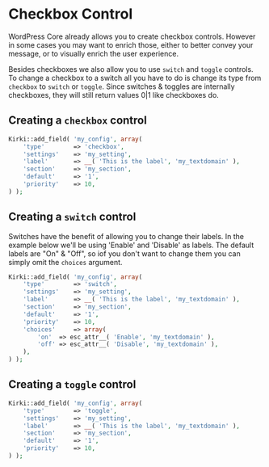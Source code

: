 # Checkbox Control

WordPress Core already allows you to create checkbox controls.
However in some cases you may want to enrich those, either to better convey your message, or to visually enrich the user experience.

Besides checkboxes we also allow you to use `switch` and `toggle` controls. To change a checkbox to a switch all you have to do is change its type from `checkbox` to `switch` or `toggle`. Since switches & toggles are internally checkboxes, they will still return values 0|1 like checkboxes do.

## Creating a `checkbox` control

```php
Kirki::add_field( 'my_config', array(
    'type'        => 'checkbox',
    'settings'    => 'my_setting',
    'label'       => __( 'This is the label', 'my_textdomain' ),
    'section'     => 'my_section',
    'default'     => '1',
    'priority'    => 10,
) );
```

## Creating a `switch` control

Switches have the benefit of allowing you to change their labels.
In the example below we'll be using 'Enable' and 'Disable' as labels.
The default labels are "On" & "Off", so iof you don't want to change them you can simply omit the `choices` argument.

```php
Kirki::add_field( 'my_config', array(
    'type'        => 'switch',
    'settings'    => 'my_setting',
    'label'       => __( 'This is the label', 'my_textdomain' ),
    'section'     => 'my_section',
    'default'     => '1',
    'priority'    => 10,
    'choices'     => array(
        'on'  => esc_attr__( 'Enable', 'my_textdomain' ),
        'off' => esc_attr__( 'Disable', 'my_textdomain' ),
    ),
) );
```

## Creating a `toggle` control

```php
Kirki::add_field( 'my_config', array(
    'type'        => 'toggle',
    'settings'    => 'my_setting',
    'label'       => __( 'This is the label', 'my_textdomain' ),
    'section'     => 'my_section',
    'default'     => '1',
    'priority'    => 10,
) );
```
